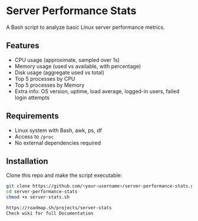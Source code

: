 # Server Performance Stats
A Bash script to analyze basic Linux server performance metrics.

## Features
- CPU usage (approximate, sampled over 1s)
- Memory usage (used vs available, with percentage)
- Disk usage (aggregate used vs total)
- Top 5 processes by CPU
- Top 5 processes by Memory
- Extra info: OS version, uptime, load average, logged-in users, failed login attempts

## Requirements
- Linux system with Bash, awk, ps, df
- Access to `/proc`
- No external dependencies required

## Installation
Clone this repo and make the script executable:

```bash
git clone https://github.com/<your-username>/server-performance-stats.git
cd server-performance-stats
chmod +x server-stats.sh

https://roadmap.sh/projects/server-stats
Check wiki for full Documentation
